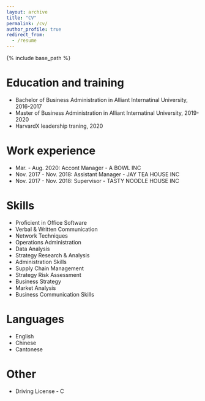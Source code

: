```yaml
---
layout: archive
title: "CV"
permalink: /cv/
author_profile: true
redirect_from:
  - /resume
---
```


{% include base_path %}

Education and training
======
* Bachelor of Business Administration in Alliant Internatinal University, 2016-2017
* Master of Business Administration in Alliant Internatinal University, 2019-2020
* HarvardX leadership traning, 2020

Work experience
======
* Mar. - Aug. 2020: Accont Manager - A BOWL INC
* Nov. 2017 - Nov. 2018: Assistant Manager - JAY TEA HOUSE INC
* Nov. 2017 - Nov. 2018: Supervisor - TASTY NOODLE HOUSE INC  
  
Skills
======
* Proficient in Office Software
* Verbal & Written Communication
* Network Techniques
* Operations Administration
* Data Analysis
* Strategy Research \& Analysis
* Administration Skills
* Supply Chain Management
* Strategy Risk Assessment 
* Business Strategy
* Market Analysis
* Business Communication Skills  

Languages
======
* English
* Chinese
* Cantonese
  
Other
======
* Driving License - C 
